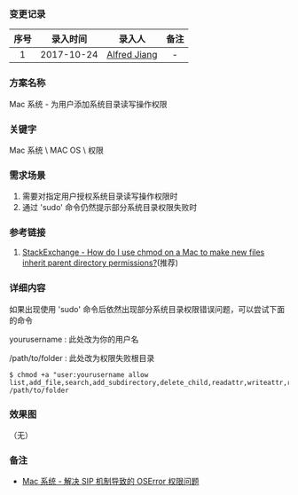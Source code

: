 ### 变更记录

| 序号 | 录入时间 | 录入人 | 备注 |
|:--------:|:--------:|:--------:|:--------:|
| 1 | 2017-10-24 | [Alfred Jiang](https://github.com/viktyz) | - |

### 方案名称

Mac 系统 - 为用户添加系统目录读写操作权限

### 关键字

Mac 系统 \ MAC OS \ 权限

### 需求场景

1. 需要对指定用户授权系统目录读写操作权限时
2. 通过 'sudo' 命令仍然提示部分系统目录权限失败时

### 参考链接

1. [StackExchange - How do I use chmod on a Mac to make new files inherit parent directory permissions?](https://apple.stackexchange.com/questions/31438/how-do-i-use-chmod-on-a-mac-to-make-new-files-inherit-parent-directory-permissio)(推荐)

### 详细内容

如果出现使用 'sudo' 命令后依然出现部分系统目录权限错误问题，可以尝试下面的命令

yourusername : 此处改为你的用户名

/path/to/folder : 此处改为权限失败根目录

```shell
$ chmod +a "user:yourusername allow list,add_file,search,add_subdirectory,delete_child,readattr,writeattr,readextattr,writeextattr,readsecurity,file_inherit,directory_inherit" /path/to/folder
```

### 效果图
（无）

### 备注

* [Mac 系统 - 解决 SIP 机制导致的 OSError 权限问题](Note_00241_20171024.md)